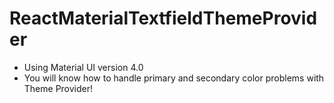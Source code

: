 # ReactMaterialTextfieldThemeProvider

- Using Material UI version 4.0
- You will know how to handle primary and secondary color problems with Theme Provider!
